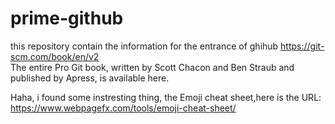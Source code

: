 # prime-github
this repository contain the information for the entrance of ghihub
https://git-scm.com/book/en/v2      
The entire Pro Git book, written by Scott Chacon and Ben Straub and published by Apress, is available here.

Haha, i found some instresting thing, the Emoji cheat sheet,here is the URL:
https://www.webpagefx.com/tools/emoji-cheat-sheet/
